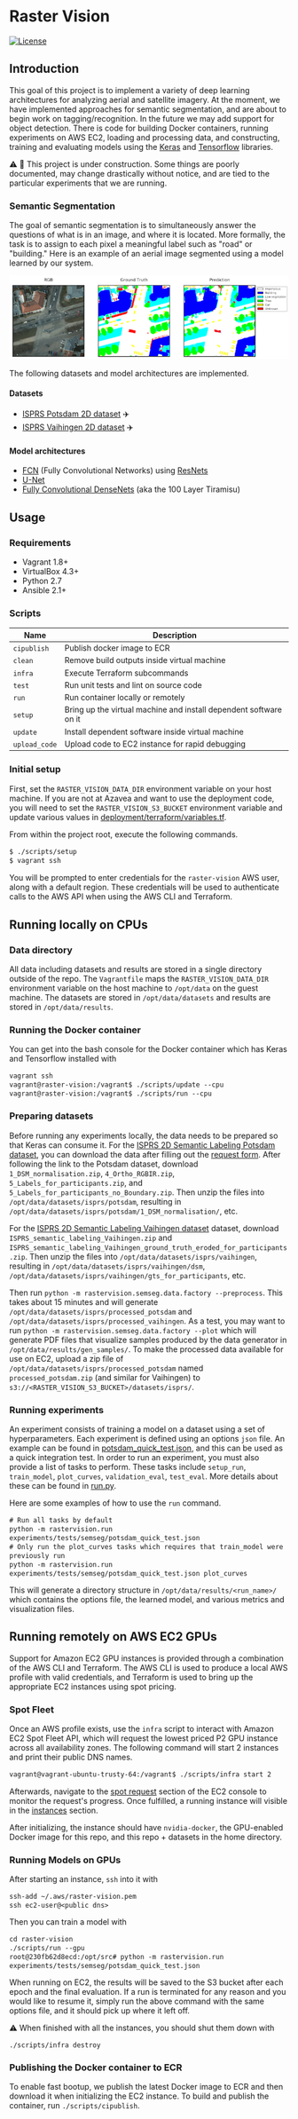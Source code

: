 # Raster Vision

[![License](https://img.shields.io/badge/License-Apache%202.0-blue.svg)](https://opensource.org/licenses/Apache-2.0)

## Introduction

This goal of this project is to implement a variety of deep learning architectures for analyzing aerial and satellite imagery. At the moment, we have implemented approaches for semantic segmentation, and are about to begin work on tagging/recognition. In the future we may add support for object detection. There is code for building Docker containers, running experiments on AWS EC2, loading and processing data, and constructing, training and evaluating models
using the [Keras](https://keras.io/) and [Tensorflow](https://www.tensorflow.org/) libraries.

⚠️ 🚧 This project is under construction. Some things are poorly documented, may change drastically without notice, and are tied to the particular experiments that we are running.

### Semantic Segmentation
The goal of semantic segmentation is to simultaneously answer the questions of what is in an image, and where it is located. More formally, the task is to assign to each pixel a meaningful label such as "road" or "building." Here is an example of an aerial image segmented using a model learned by our system.

![Example segmentation](results/unet/img/good1.png)

The following datasets and model architectures are implemented.

#### Datasets
* [ISPRS Potsdam 2D dataset](http://www2.isprs.org/commissions/comm3/wg4/2d-sem-label-potsdam.html) ✈️
* [ISPRS Vaihingen 2D dataset](http://www2.isprs.org/commissions/comm3/wg4/2d-sem-label-vaihingen.html) ✈️

#### Model architectures
* [FCN](https://arxiv.org/abs/1411.4038) (Fully Convolutional Networks) using [ResNets](https://arxiv.org/abs/1512.03385)
* [U-Net](https://arxiv.org/abs/1505.04597)
* [Fully Convolutional DenseNets](https://arxiv.org/abs/1611.09326) (aka the 100 Layer Tiramisu)

## Usage

### Requirements

- Vagrant 1.8+
- VirtualBox 4.3+
- Python 2.7
- Ansible 2.1+

### Scripts

| Name     | Description                              |
| -------- | ---------------------------------------- |
| `cipublish`  | Publish docker image to ECR |
| `clean`  | Remove build outputs inside virtual machine |
| `infra`  | Execute Terraform subcommands            |
| `test`   | Run unit tests and lint on source code |
| `run` | Run container locally or remotely |
| `setup`  | Bring up the virtual machine and install dependent software on it |
| `update` | Install dependent software inside virtual machine |
| `upload_code` | Upload code to EC2 instance for rapid debugging |

### Initial setup

First, set the `RASTER_VISION_DATA_DIR` environment variable on your host machine. If you are not at Azavea and want to use the deployment code, you will need to set the `RASTER_VISION_S3_BUCKET` environment variable and update various values in
[deployment/terraform/variables.tf](deployment/terraform/variables.tf).

From within the project root, execute the following commands.

```bash
$ ./scripts/setup
$ vagrant ssh
```

You will be prompted to enter credentials for the `raster-vision` AWS user, along with a default region. These credentials will be used to authenticate calls to the AWS API when using the AWS CLI and Terraform.

## Running locally on CPUs

### Data directory

All data including datasets and results are stored in a single directory outside of the repo. The `Vagrantfile` maps the `RASTER_VISION_DATA_DIR` environment variable on the host machine to `/opt/data` on the guest machine. The datasets are stored in `/opt/data/datasets` and results are stored in `/opt/data/results`.

### Running the Docker container

You can get into the bash console for the Docker container which has Keras and Tensorflow installed with
```shell
vagrant ssh
vagrant@raster-vision:/vagrant$ ./scripts/update --cpu
vagrant@raster-vision:/vagrant$ ./scripts/run --cpu
```

### Preparing datasets

Before running any experiments locally, the data needs to be prepared so that Keras can consume it. For the
[ISPRS 2D Semantic Labeling Potsdam dataset](http://www2.isprs.org/commissions/comm3/wg4/2d-sem-label-potsdam.html), you can download the data after filling out the [request form](http://www2.isprs.org/commissions/comm3/wg4/data-request-form2.html).
After following the link to the Potsdam dataset, download
`1_DSM_normalisation.zip`, `4_Ortho_RGBIR.zip`, `5_Labels_for_participants.zip`, and `5_Labels_for_participants_no_Boundary.zip`. Then unzip the files into
`/opt/data/datasets/isprs/potsdam`, resulting in `/opt/data/datasets/isprs/potsdam/1_DSM_normalisation/`, etc.

For the [ISPRS 2D Semantic Labeling Vaihingen dataset](http://www2.isprs.org/commissions/comm3/wg4/2d-sem-label-vaihingen.html) dataset, download `ISPRS_semantic_labeling_Vaihingen.zip` and `ISPRS_semantic_labeling_Vaihingen_ground_truth_eroded_for_participants.zip`. Then unzip the files into `/opt/data/datasets/isprs/vaihingen`, resulting in
`/opt/data/datasets/isprs/vaihingen/dsm`, `/opt/data/datasets/isprs/vaihingen/gts_for_participants`, etc.

Then run `python -m rastervision.semseg.data.factory --preprocess`. This takes about 15 minutes and will generate `/opt/data/datasets/isprs/processed_potsdam` and `/opt/data/datasets/isprs/processed_vaihingen`. As a test, you may want to run `python -m rastervision.semseg.data.factory --plot` which will generate PDF files that visualize samples produced by the data generator in  `/opt/data/results/gen_samples/`.
 To make the processed data available for use on EC2, upload a zip file of `/opt/data/datasets/isprs/processed_potsdam` named `processed_potsdam.zip` (and similar for Vaihingen) to `s3://<RASTER_VISION_S3_BUCKET>/datasets/isprs/`.

### Running experiments

An experiment consists of training a model on a dataset using a set of hyperparameters. Each experiment is defined using an options `json` file.
An example can be found in [potsdam_quick_test.json](src/experiments/semseg/potsdam_quick_test.json), and this
can be used as a quick integration test.
In order to run an experiment, you must also provide a list of tasks to perform. These tasks
include `setup_run`, `train_model`, `plot_curves`, `validation_eval`, `test_eval`. More details about these can be found in [run.py](src/rastervision/semseg/run.py).

Here are some examples of how to use the `run` command.
```shell
# Run all tasks by default
python -m rastervision.run experiments/tests/semseg/potsdam_quick_test.json
# Only run the plot_curves tasks which requires that train_model were previously run
python -m rastervision.run experiments/tests/semseg/potsdam_quick_test.json plot_curves
```
This will generate a directory structure in `/opt/data/results/<run_name>/` which contains the options file, the learned model, and various metrics and visualization files.

## Running remotely on AWS EC2 GPUs

Support for Amazon EC2 GPU instances is provided through a combination of the AWS CLI and Terraform. The AWS CLI is used to produce a local AWS profile with valid credentials, and Terraform is used to bring up the appropriate EC2 instances using spot pricing.

### Spot Fleet

Once an AWS profile exists, use the `infra` script to interact with Amazon EC2 Spot Fleet API, which will request the lowest priced P2 GPU instance across all availability zones. The following command will start 2 instances and print their
public DNS names.
```bash
vagrant@vagrant-ubuntu-trusty-64:/vagrant$ ./scripts/infra start 2
```

Afterwards, navigate to the [spot request](https://console.aws.amazon.com/ec2sp/v1/spot/home?region=us-east-1#) section of the EC2 console to monitor the request's progress. Once fulfilled, a running instance will visible in the [instances](https://console.aws.amazon.com/ec2/v2/home?region=us-east-1#Instances:sort=instanceId) section.

After initializing, the instance should have `nvidia-docker`, the GPU-enabled Docker image for this repo, and this repo + datasets in the home directory.

### Running Models on GPUs

After starting an instance, `ssh` into it with
```shell
ssh-add ~/.aws/raster-vision.pem
ssh ec2-user@<public dns>
```

Then you can train a model with
```shell
cd raster-vision
./scripts/run --gpu
root@230fb62d8ecd:/opt/src# python -m rastervision.run experiments/tests/semseg/potsdam_quick_test.json
```

When running on EC2, the results will be saved to the S3 bucket after each epoch and the final evaluation. If a run is terminated for any reason and you would like to resume it,
simply run the above command with the same options file, and it should pick up where it left off.

⚠️️ When finished with all the instances, you should shut them down with
```shell
./scripts/infra destroy
```

### Publishing the Docker container to ECR

To enable fast bootup, we publish the latest Docker image to ECR and then download it when initializing the EC2 instance. To build and publish the container, run `./scripts/cipublish`.
